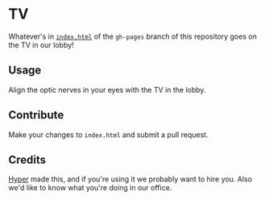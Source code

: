 # TV

Whatever's in [`index.html`](http://opensource.hyper.no/tv) of the `gh-pages` branch of this
repository goes on the TV in our lobby!

## Usage

Align the optic nerves in your eyes with the TV in the lobby.

## Contribute

Make your changes to `index.html` and submit a pull request.

## Credits

[Hyper](http://hyper.no) made this, and if you're using it we probably want to hire you. Also
we'd like to know what you're doing in our office.
